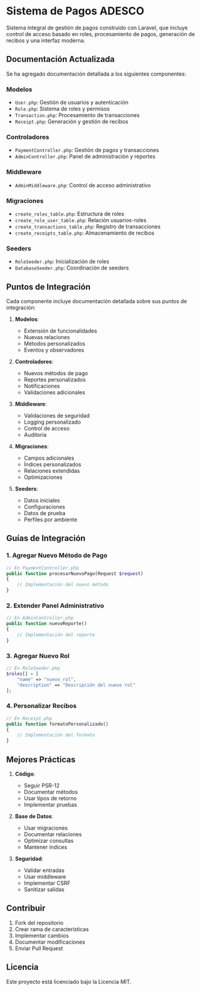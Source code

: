 # Sistema de Pagos ADESCO

Sistema integral de gestión de pagos construido con Laravel, que incluye control de acceso basado en roles, procesamiento de pagos, generación de recibos y una interfaz moderna.

## Documentación Actualizada

Se ha agregado documentación detallada a los siguientes componentes:

### Modelos
- `User.php`: Gestión de usuarios y autenticación
- `Role.php`: Sistema de roles y permisos
- `Transaction.php`: Procesamiento de transacciones
- `Receipt.php`: Generación y gestión de recibos

### Controladores
- `PaymentController.php`: Gestión de pagos y transacciones
- `AdminController.php`: Panel de administración y reportes

### Middleware
- `AdminMiddleware.php`: Control de acceso administrativo

### Migraciones
- `create_roles_table.php`: Estructura de roles
- `create_role_user_table.php`: Relación usuarios-roles
- `create_transactions_table.php`: Registro de transacciones
- `create_receipts_table.php`: Almacenamiento de recibos

### Seeders
- `RoleSeeder.php`: Inicialización de roles
- `DatabaseSeeder.php`: Coordinación de seeders

## Puntos de Integración

Cada componente incluye documentación detallada sobre sus puntos de integración:

1. **Modelos**: 
   - Extensión de funcionalidades
   - Nuevas relaciones
   - Métodos personalizados
   - Eventos y observadores

2. **Controladores**:
   - Nuevos métodos de pago
   - Reportes personalizados
   - Notificaciones
   - Validaciones adicionales

3. **Middleware**:
   - Validaciones de seguridad
   - Logging personalizado
   - Control de acceso
   - Auditoría

4. **Migraciones**:
   - Campos adicionales
   - Índices personalizados
   - Relaciones extendidas
   - Optimizaciones

5. **Seeders**:
   - Datos iniciales
   - Configuraciones
   - Datos de prueba
   - Perfiles por ambiente

## Guías de Integración

### 1. Agregar Nuevo Método de Pago
```php
// En PaymentController.php
public function procesarNuevoPago(Request $request)
{
    // Implementación del nuevo método
}
```

### 2. Extender Panel Administrativo
```php
// En AdminController.php
public function nuevoReporte()
{
    // Implementación del reporte
}
```

### 3. Agregar Nuevo Rol
```php
// En RoleSeeder.php
$roles[] = [
    "name" => "nuevo_rol",
    "description" => "Descripción del nuevo rol"
];
```

### 4. Personalizar Recibos
```php
// En Receipt.php
public function formatoPersonalizado()
{
    // Implementación del formato
}
```

## Mejores Prácticas

1. **Código**:
   - Seguir PSR-12
   - Documentar métodos
   - Usar tipos de retorno
   - Implementar pruebas

2. **Base de Datos**:
   - Usar migraciones
   - Documentar relaciones
   - Optimizar consultas
   - Mantener índices

3. **Seguridad**:
   - Validar entradas
   - Usar middleware
   - Implementar CSRF
   - Sanitizar salidas

## Contribuir

1. Fork del repositorio
2. Crear rama de características
3. Implementar cambios
4. Documentar modificaciones
5. Enviar Pull Request

## Licencia

Este proyecto está licenciado bajo la Licencia MIT.
